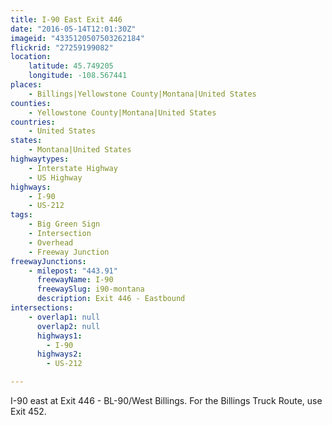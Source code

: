 ```yaml
---
title: I-90 East Exit 446
date: "2016-05-14T12:01:30Z"
imageid: "4335120507503262184"
flickrid: "27259199082"
location:
    latitude: 45.749205
    longitude: -108.567441
places:
    - Billings|Yellowstone County|Montana|United States
counties:
    - Yellowstone County|Montana|United States
countries:
    - United States
states:
    - Montana|United States
highwaytypes:
    - Interstate Highway
    - US Highway
highways:
    - I-90
    - US-212
tags:
    - Big Green Sign
    - Intersection
    - Overhead
    - Freeway Junction
freewayJunctions:
    - milepost: "443.91"
      freewayName: I-90
      freewaySlug: i90-montana
      description: Exit 446 - Eastbound
intersections:
    - overlap1: null
      overlap2: null
      highways1:
        - I-90
      highways2:
        - US-212

---
```

I-90 east at Exit 446 - BL-90/West Billings.  For the Billings Truck Route, use Exit 452.